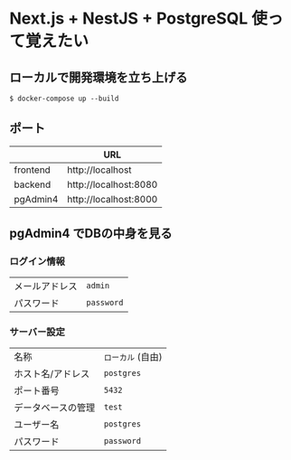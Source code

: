 # Next.js + NestJS + PostgreSQL 使って覚えたい

## ローカルで開発環境を立ち上げる

```
$ docker-compose up --build
```

## ポート
|   |URL|
|---|---|
|frontend|http://localhost|
|backend|http://localhost:8080
|pgAdmin4|http://localhost:8000|


## pgAdmin4 でDBの中身を見る

### ログイン情報
|   |   |
|---|---|
|メールアドレス|`admin`|
|パスワード|`password`|

### サーバー設定
|  |  |
|---|---|
|名称|`ローカル` (自由)|
|ホスト名/アドレス|`postgres`|
|ポート番号|`5432`|
|データベースの管理|`test`|
|ユーザー名|`postgres`|
|パスワード|`password`| 
